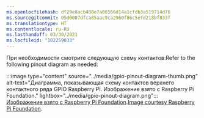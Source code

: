```yaml
---
ms.openlocfilehash: df29e8acb488e7a06566d14a1cfdb3a519714d76
ms.sourcegitcommit: 05d0087dfca85aac9ca2960f86c5efd218bf833f
ms.translationtype: HT
ms.contentlocale: ru-RU
ms.lasthandoff: 03/30/2021
ms.locfileid: "102259033"
---
```

<!--markdownlint-disable DOCSMD011 -->
<span data-ttu-id="ad647-101">При необходимости смотрите следующую схему контактов:</span><span class="sxs-lookup"><span data-stu-id="ad647-101">Refer to the following pinout diagram as needed:</span></span>

:::image type="content" source="../media/gpio-pinout-diagram-thumb.png" alt-text="Диаграмма, показывающая схему контактов верхнего контактного ряда GPIO Raspberry Pi. Изображение взято с Raspberry Pi Foundation." lightbox="../media/gpio-pinout-diagram.png":::<br /><span data-ttu-id="ad647-103">[Изображение взято с Raspberry Pi Foundation](https://www.raspberrypi.org/documentation/usage/gpio/).</span><span class="sxs-lookup"><span data-stu-id="ad647-103">[Image courtesy Raspberry Pi Foundation](https://www.raspberrypi.org/documentation/usage/gpio/).</span></span>
